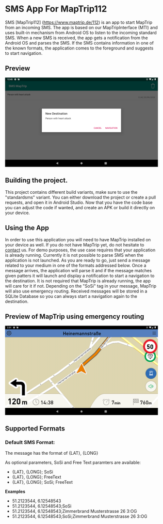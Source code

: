 # SMS App For MapTrip112

SMS [MapTrip112] (https://www.maptrip.de/112) is an app to start MapTrip from an incoming SMS. The app is based on our MapTripInterface (MTI) and uses built-in mechanism from Android OS to listen to the incoming standard SMS. When a new SMS is received, the app gets a notification from the Android OS and parses the SMS. If the SMS contains information in one of the known formats, the application comes to the foreground and suggests to start navigation.

## Preview
![](readme_res/readme_main_screen.png)

## Building the project.

This project contains different build variants, make sure to use the "standardsms" variant. You can either download the project or create a pull requests, and open it in Android Studio. Now that you have the code base you can adjust the code if wanted, and create an APK or build it directly on your device.

## Using the App

In order to use this application you will need to have MapTrip installed on your device as well. If you do not have MapTrip yet, do not hesitate to [contact](https://www.infoware.de/kontakt/) us.
For demo purposes, the use case requires that your application is already running. Currently it is not possible to parse SMS when the application is not launched. As you are ready to go, just send a message related to your medium in one of the formats addressed below.
Once a message arrives, the application will parse it and if the message matches given patters it will launch and display a notification to start a navigation to the destination. It is not required that MapTrip is already running, the app will care for it if not. Depending on the "SoSi" tag in your message, MapTrip will also use emergency routing.
Received messages will be stored in a SQLite Database so you can always start a navigation again to the destination.

## Preview of MapTrip using emergency routing
![](readme_res/readme_emergency_routing.png)

## Supported Formats

### Default SMS Format:

The message has the format of {LAT}, {LONG}

As optional parameters, SoSi and Free Text paramters are available:
- {LAT}, {LONG}; SoSi
- {LAT}, {LONG}; FreeText
- {LAT}, {LONG}; SoSi; FreeText

**Examples**
- 51.2123544, 6.12548543
- 51.2123544, 6.12548543;SoSi
- 51.2123544, 6.12548543;Zimmerbrand Musterstrasse 26 3:OG
- 51.2123544, 6.12548543;SoSi;Zimmerbrand Musterstrasse 26 3:OG
